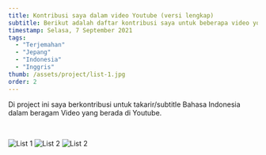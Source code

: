 ```yaml
---
title: Kontribusi saya dalam video Youtube (versi lengkap)
subtitle: Berikut adalah daftar kontribusi saya untuk beberapa video youtube
timestamp: Selasa, 7 September 2021
tags:
  - "Terjemahan"
  - "Jepang"
  - "Indonesia"
  - "Inggris"
thumb: /assets/project/list-1.jpg
order: 2
---
```


Di project ini saya berkontribusi untuk takarir/subtitle Bahasa Indonesia dalam beragam Video yang berada di Youtube.

<br/>

![List 1](/assets/project/list-1.jpg)
![List 2](/assets/project/list-2.jpg)
![List 2](/assets/project/list-3.jpg)
